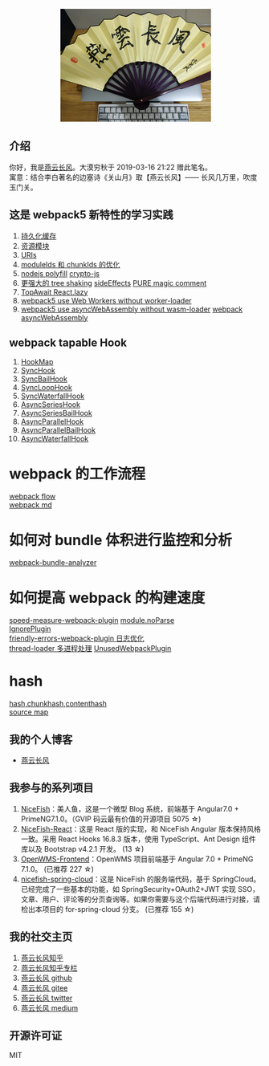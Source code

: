 <p align="center">
    <img width="300" src="src/assets/img/yanyunchangfeng.png">
</p>

## 介绍

你好，我是[燕云长风](https://yanyunchangfeng.github.io)。大漠穷秋于 2019-03-16 21:22 赠此笔名。  
寓意：结合李白著名的边塞诗《关山月》取【燕云长风】—— 长风几万里，吹度玉门关。

## 这是 webpack5 新特性的学习实践

1. [持久化缓存](./config/webpack.dev.js)
2. [资源模块](./config/webpack.common.js)
3. [URIs](./src/app/lesson1/index.ts)
4. [moduleIds 和 chunkIds 的优化](./config/webpack.common.js)
5. [nodejs polyfill](./config/webpack.prod.js) [crypto-js](./src/app/lesson3/index.ts)
6. [更强大的 tree shaking](./config/webpack.common.js) [sideEffects](./package.json) [PURE magic comment](./src/app/lesson11/index.ts)
7. [TopAwait React.lazy](./src/app/lesson8/index.ts)
8. [webpack5 use Web Workers without worker-loader](./src/app/lesson10/index.ts)
9. [webpack5 use asyncWebAssembly without wasm-loader](./src/app/lesson12/index.ts) [webpack asyncWebAssembly](./config/webpack.common.js)

## webpack tapable Hook

1. [HookMap](./src/app/lesson9/index.ts)
2. [SyncHook](./src/app/lesson9/SyncHook.ts)
3. [SyncBailHook](./src/app/lesson9/SyncBailHook.ts)
4. [SyncLoopHook](./src/app/lesson9/SyncLoopHook.ts)
5. [SyncWaterfallHook](./src/app/lesson9/SyncWaterfallHook.ts)
6. [AsyncSeriesHook](./src/app/lesson9/AsyncSeriesHook.ts)
7. [AsyncSeriesBailHook](./src/app/lesson9/AsyncSeriesBailHook.ts)
8. [AsyncParallelHook](./src/app/lesson9/AsyncParallelHook.ts)
9. [AsyncParallelBailHook](./src/app/lesson9/AsyncParallelBailHook.ts)
10. [AsyncWaterfallHook](./src/app/lesson9/AsyncWaterfallHook.ts)

# webpack 的工作流程

[webpack flow](webpack.flow.js)  
[webpack md](webpack.md)

# 如何对 bundle 体积进行监控和分析

[webpack-bundle-analyzer](./config/webpack.common.js)

# 如何提高 webpack 的构建速度

[speed-measure-webpack-plugin](./config/webpack.common.js)
[module.noParse](./config/webpack.common.js)  
[IgnorePlugin](./config/webpack.common.js)  
[friendly-errors-webpack-plugin 日志优化](./config/webpack.common.js)  
[thread-loader 多进程处理](./config/webpack.common.js)
[UnusedWebpackPlugin](./config/webpack.prod.js)

# hash

[hash,chunkhash,contenthash](./webpack.md)  
[source map](./webpack.md)

## 我的个人博客

- [燕云长风](https://yanyunchangfeng.github.io)

## 我参与的系列项目

1. [NiceFish](https://gitee.com/mumu-osc/NiceFish)：美人鱼，这是一个微型 Blog 系统，前端基于 Angular7.0 + PrimeNG7.1.0。（GVIP 码云最有价值的开源项目 5075 ☆)
2. [NiceFish-React](https://gitee.com/mumu-osc/NiceFish-React)：这是 React 版的实现，和 NiceFish Angular 版本保持风格一致。采用 React Hooks 16.8.3 版本，使用 TypeScript、Ant Design 组件库以及 Bootstrap v4.2.1 开发。 (13 ☆)
3. [OpenWMS-Frontend](https://gitee.com/mumu-osc/OpenWMS-Frontend)：OpenWMS 项目前端基于 Angular 7.0 + PrimeNG 7.1.0。 (已推荐 227 ☆)
4. [nicefish-spring-cloud](https://gitee.com/mumu-osc/nicefish-spring-cloud)：这是 NiceFish 的服务端代码，基于 SpringCloud。已经完成了一些基本的功能，如 SpringSecurity+OAuth2+JWT 实现 SSO，文章、用户、评论等的分页查询等。如果你需要与这个后端代码进行对接，请检出本项目的 for-spring-cloud 分支。 (已推荐 155 ☆)

## 我的社交主页

1. [燕云长风知乎](https://zhihu.com/people/hbxyxuxiaodong)
2. [燕云长风知乎专栏](https://zhuanlan.zhihu.com/yanyunchangfeng)
3. [燕云长风 github](https://github.com/yanyunchangfeng)
4. [燕云长风 gitee](https://gitee.com/yanyunchangfeng)
5. [燕云长风 twitter](https://twitter.com/yanyunchangfeng)
6. [燕云长风 medium](https://medium.com/@yanyunchangfeng)

## 开源许可证

MIT
